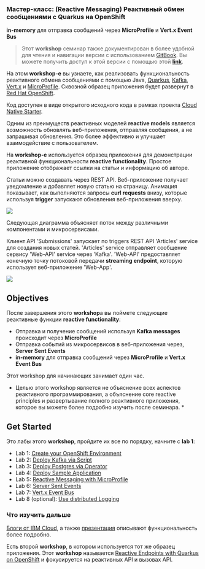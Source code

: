 ### Мастер-класс: (Reactive Messaging) Реактивный обмен сообщениями с Quarkus на OpenShift

**in-memory** для отправка сообщений через **MicroProfile** и **Vert.x Event Bus**

> Этот **workshop** семинар  также документирован в более удобной для чтения и навигации версии с использованием [GitBook](https://www.gitbook.com). Вы можете получить доступ к этой версии с помощью этой **[link](https://ibm-developer.gitbook.io/reactive-messaging-with-quarkus-on-openshift/)**.

На этом **workshop-e** вы узнаете, как реализовать функциональность реактивного обмена сообщениями с помощью Java, [Quarkus](https://quarkus.io/), [Kafka](https://kafka.apache.org/), [Vert.x](https://vertx.io/) и [MicroProfile](https://microprofile.io/). Сквозной образец приложения будет развернут в  [Red Hat OpenShift](https://www.openshift.com/).

Код доступен в виде открытого исходного кода в рамках проекта [Cloud Native Starter](https://github.com/IBM/cloud-native-starter/tree/master/reactive).

Одним из преимуществ реактивных моделей **reactive models** является возможность обновлять веб-приложения, отправляя сообщения, а не запрашивая обновления. Это более эффективно и улучшает взаимодействие с пользователем.

На **workshop-e** используется образец приложения для демонстрации реактивной функциональности **reactive functionality**. Простое приложение отображает ссылки на статьи и информацию об авторе.

Статьи можно создавать через REST API. Веб-приложение получает уведомление и добавляет новую статью на страницу. 
Анимация показывает, как выполняются запросы **curl requests** внизу, которые используя **trigger** запускают обновления веб-приложения вверху.

<kbd><img src="images/demo-1-video-small.gif" /></kbd>

Следующая диаграмма объясняет поток между различными компонентами и микросервисами.

Клиент API 'Submissions' запускает по triggers REST API 'Articles' service для создания новых статей. 
'Articles' service отправляет сообщение сервису 'Web-API' service через 'Kafka'. 
'Web-API' предоставляет конечную точку потоковой передачи **streaming endpoint**, которую использует веб-приложение 'Web-App'.

<kbd><img src="images/demo-1-small.png" /></kbd>

## Objectives

После завершения этого **workshop**а вы поймете следующие реактивные функции **reactive functionality**:
* Отправка и получение сообщений используя **Kafka messages** происходит через **MicroProfile**
* Отправка событий из микросервисов в веб-приложения через, **Server Sent Events**
* **in-memory** для отправка сообщений через **MicroProfile** и **Vert.x Event Bus**

Этот workshop для начинающих занимает один час.

* Целью этого workshop является не объяснение всех аспектов реактивного программирования, а объяснение core reactive principles и развертывание полного реактивного приложения, которое вы можете более подробно изучить после семинара. *


## Get Started

Это лабы этого **workshop**, пройдите их все по порядку, начните с **lab 1**:

* Lab 1: [Create your OpenShift Environment](labs/lab1.md)
* Lab 2: [Deploy Kafka via Script](labs/lab2.md)
* Lab 3: [Deploy Postgres via Operator](labs/lab3.md)
* Lab 4: [Deploy Sample Application](labs/lab4.md)
* Lab 5: [Reactive Messaging with MicroProfile](labs/lab5.md)
* Lab 6: [Server Sent Events](labs/lab6.md)
* Lab 7: [Vert.x Event Bus](labs/lab7.md)
* Lab 8 (optional): [Use distributed Logging](labs/lab8.md)

### Что изучить дальше

[Блоги от IBM Cloud](https://github.com/IBM/cloud-native-starter/tree/master/reactive#blogs), а также [презентация](images/ReactiveMicroservices.pdf) описывают функциональность более подробно.

Есть второй **workshop**, в котором используется тот же образец приложения. Этот **workshop** называется  [Reactive Endpoints with Quarkus on OpenShift](https://ibm-developer.gitbook.io/reactive-endpoints-with-quarkus-on-openshift/) и фокусируется на реактивных API и вызовах API.

